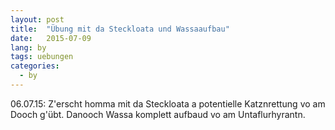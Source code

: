 ```yaml
---
layout: post
title:  "Übung mit da Steckloata und Wassaaufbau"
date:   2015-07-09
lang: by
tags: uebungen
categories:
  - by
---
```


06.07.15: Z'erscht homma mit da Steckloata a potentielle Katznrettung vo am Dooch g'übt. Danooch Wassa komplett aufbaud vo am Untaflurhyrantn.

